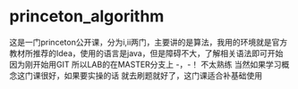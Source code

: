 # princeton_algorithm

这是一门princeton公开课，分为i,ii两门，主要讲的是算法，我用的环境就是官方教材所推荐的Idea，使用的语言是java，但是障碍不大，了解相关语法即可开始
因为刚开始用GIT 所以LAB的在MASTER分支上 -，-！ 不太熟练  当然如果学习概念这门课很好，如果要实操的话 就去刷题就好了，这门课适合补基础使用
